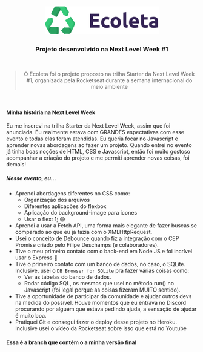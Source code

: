 <h1 align="center">
  <img width="300px" src="public/assets/logo.svg"/>
</h1>

<h3 align="center">
  Projeto desenvolvido na Next Level Week #1
</h3>

<br />

<blockquote align="center">
  O Ecoleta foi o projeto proposto na trilha Starter da Next Level Week #1, organizada pela Rocketseat durante a semana internacional do meio ambiente
</blockquote> <br/>


#### Minha história na Next Level Week
Eu me inscrevi na trilha Starter da Next Level Week, assim que foi anunciada. Eu realmente estava com GRANDES espectativas com esse evento e todas elas foram atendidas.
Eu queria focar no Javascript e aprender novas abordagens ao fazer um projeto. Quando entrei no evento já tinha boas noções de HTML, CSS e Javascript, então foi muito gostoso acompanhar a criação do projeto e me permiti aprender novas coisas, foi demais!

##### Nesse evento, eu...
<ul>
  <li>Aprendi abordagens diferentes no CSS como:
    <ul>
      <li>Organização dos arquivos</li>
      <li>Diferentes aplicações do flexbox</li>
      <li>Aplicação do background-image para icones</li>
      <li>Usar o flex: 1; 😅</li>
    </ul>
  </li>

  <li>Aprendi a usar a Fetch API, uma forma mais elegante de fazer buscas se comparado ao que eu já fazia com o XMLHttpRequest.</li>

  <li>Usei o conceito de Debounce quando fiz a integração com o CEP Promise criado pelo Filipe Deschamps (e colaboradores).</li>

  <li>Tive o meu primeiro contato com o back-end em Node.JS e foi incrível usar o Express 🤩</li>

  <li>Tive o primeiro contato com um banco de dados, no caso, o SQLite. Inclusive, usei o <code>DB Browser for SQLite</code> pra fazer várias coisas como:
    <ul>
      <li>Ver as tabelas do banco de dados.</li>
      <li>Rodar código SQL, os mesmos que usei no método run() no Javascript (foi legal porque as coisas fizeram MUITO sentido).</li>
    </ul>
  </li>

  <li>Tive a oportunidade de participar da comunidade e ajudar outros devs na medida do possível. Houve momentos que eu entrava no Discord procurando por alguém que estava pedindo ajuda, a sensação de ajudar é muito boa.</li>

  <li>Pratiquei Git e consegui fazer o deploy desse projeto no Heroku. Inclusive usei o vídeo da Rocketseat sobre isso que está no Youtube</li>
</ul>

<h4>Essa é a branch que contém o a minha versão final</h4>